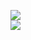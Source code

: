 [![](https://img.shields.io/badge/Made%20With-Github%20Spray-lightgrey.svg?style=for-the-badge&logo=github)](https://github.com/Annihil/github-spray#2197)  
[![](https://i.imgur.com/2DrTn0Z.gif)](https://github.com/Annihil/github-spray)